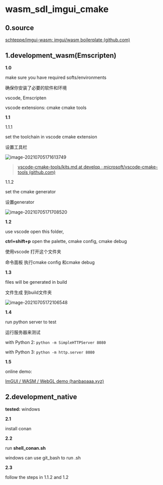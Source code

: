 # wasm_sdl_imgui_cmake

## 0.source

[schteppe/imgui-wasm: imgui/wasm boilerplate (github.com)](https://github.com/schteppe/imgui-wasm)

## 1.development_wasm(Emscripten)

**1.0**

make sure you have required softs/environments

确保你安装了必要的软件和环境

vscode, Emscripten

vscode extensions: cmake cmake tools

**1.1**

1.1.1

set the toolchain in vscode cmake extension

设置工具栏

![image-20210705171613749](https://hanbaoaaa.xyz/tuchuang/images/2021/07/05/image-20210705171613749.png)

> [vscode-cmake-tools/kits.md at develop · microsoft/vscode-cmake-tools (github.com)](https://github.com/microsoft/vscode-cmake-tools/blob/develop/docs/kits.md)

1.1.2

set the cmake generator

设置generator

![image-20210705171708520](https://hanbaoaaa.xyz/tuchuang/images/2021/07/05/image-20210705171708520.png)

**1.2**

use vscode open this folder,

**ctrl+shift+p**  open the palette, cmake config, cmake debug

使用vscode 打开这个文件夹

命令面板 执行cmake config 和cmake debug

**1.3** 

files will be generated in build

文件生成 到build文件夹

![image-20210705172106548](https://hanbaoaaa.xyz/tuchuang/images/2021/07/05/image-20210705172106548.png)

**1.4**

run python server to test

运行服务器来测试

with Python 2: ```python -m SimpleHTTPServer 8080```

with Python 3: ```python -m http.server 8080```

**1.5**

online demo:

[ImGUI / WASM / WebGL demo (hanbaoaaa.xyz)](https://hanbaoaaa.xyz/apps/WasmDemo/)

## 2.development_native

**tested:** windows

**2.1**

install conan

**2.2**

run **shell_conan.sh** 

windows can use git_bash to run .sh

**2.3**

follow the steps in 1.1.2 and 1.2